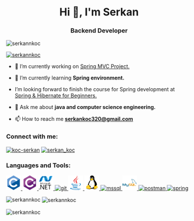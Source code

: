 <h1 align="center">Hi 👋, I'm Serkan</h1>
<h3 align="center">Backend Developer</h3>

<p align="left"> <img src="https://komarev.com/ghpvc/?username=serkannkoc&label=Profile%20views&color=0e75b6&style=flat" alt="serkannkoc" /> </p>

<p align="left"> <a href="https://github.com/ryo-ma/github-profile-trophy"><img src="https://github-profile-trophy.vercel.app/?username=serkannkoc" alt="serkannkoc" /></a> </p>

- 🔭 I’m currently working on [Spring MVC Project.](https://github.com/serkannkoc/spring-mvc-demo)

- 🌱 I’m currently learning **Spring environment.**

- I’m looking forward to finish the course for Spring development at [Spring & Hibernate for Beginners.](https://www.udemy.com/course/spring-hibernate-tutorial/)

- 💬 Ask me about **java and computer science engineering.**

- 📫 How to reach me **serkankoc320@gmail.com**

<h3 align="left">Connect with me:</h3>
<p align="left">
<a href="https://linkedin.com/in/koc-serkan" target="blank"><img align="center" src="https://raw.githubusercontent.com/rahuldkjain/github-profile-readme-generator/master/src/images/icons/Social/linked-in-alt.svg" alt="koc-serkan" height="30" width="40" /></a>
<a href="https://www.hackerrank.com/serkan_koc" target="blank"><img align="center" src="https://raw.githubusercontent.com/rahuldkjain/github-profile-readme-generator/master/src/images/icons/Social/hackerrank.svg" alt="serkan_koc" height="30" width="40" /></a>
</p>

<h3 align="left">Languages and Tools:</h3>
<p align="left"> <a href="https://www.cprogramming.com/" target="_blank" rel="noreferrer"> <img src="https://raw.githubusercontent.com/devicons/devicon/master/icons/c/c-original.svg" alt="c" width="40" height="40"/> </a> <a href="https://www.w3schools.com/cs/" target="_blank" rel="noreferrer"> <img src="https://raw.githubusercontent.com/devicons/devicon/master/icons/csharp/csharp-original.svg" alt="csharp" width="40" height="40"/> </a> <a href="https://dotnet.microsoft.com/" target="_blank" rel="noreferrer"> <img src="https://raw.githubusercontent.com/devicons/devicon/master/icons/dot-net/dot-net-original-wordmark.svg" alt="dotnet" width="40" height="40"/> </a> <a href="https://git-scm.com/" target="_blank" rel="noreferrer"> <img src="https://www.vectorlogo.zone/logos/git-scm/git-scm-icon.svg" alt="git" width="40" height="40"/> </a> <a href="https://www.java.com" target="_blank" rel="noreferrer"> <img src="https://raw.githubusercontent.com/devicons/devicon/master/icons/java/java-original.svg" alt="java" width="40" height="40"/> </a> <a href="https://www.linux.org/" target="_blank" rel="noreferrer"> <img src="https://raw.githubusercontent.com/devicons/devicon/master/icons/linux/linux-original.svg" alt="linux" width="40" height="40"/> </a> <a href="https://www.microsoft.com/en-us/sql-server" target="_blank" rel="noreferrer"> <img src="https://www.svgrepo.com/show/303229/microsoft-sql-server-logo.svg" alt="mssql" width="40" height="40"/> </a> <a href="https://www.mysql.com/" target="_blank" rel="noreferrer"> <img src="https://raw.githubusercontent.com/devicons/devicon/master/icons/mysql/mysql-original-wordmark.svg" alt="mysql" width="40" height="40"/> </a> <a href="https://postman.com" target="_blank" rel="noreferrer"> <img src="https://www.vectorlogo.zone/logos/getpostman/getpostman-icon.svg" alt="postman" width="40" height="40"/> </a> <a href="https://spring.io/" target="_blank" rel="noreferrer"> <img src="https://www.vectorlogo.zone/logos/springio/springio-icon.svg" alt="spring" width="40" height="40"/> </a> </p>

<p><img align="left" src="https://github-readme-stats.vercel.app/api/top-langs?username=serkannkoc&show_icons=true&locale=en&layout=compact" alt="serkannkoc" /></p>

<p>&nbsp;<img align="center" src="https://github-readme-stats.vercel.app/api?username=serkannkoc&show_icons=true&locale=en" alt="serkannkoc" /></p>

<p><img align="center" src="https://github-readme-streak-stats.herokuapp.com/?user=serkannkoc&" alt="serkannkoc" /></p>

